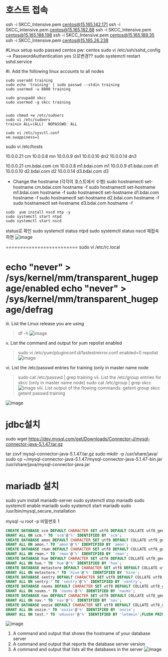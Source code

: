 # 호스트 접속
ssh -i SKCC_Intensive.pem centos@15.165.142.171
ssh -i SKCC_Intensive.pem centos@15.165.182.88
ssh -i SKCC_Intensive.pem centos@15.165.188.198
ssh -i SKCC_Intensive.pem centos@15.165.189.35
ssh -i SKCC_Intensive.pem centos@15.165.26.238

#Linux setup
sudo passwd centos   pw: centos
sudo vi /etc/ssh/sshd_config
--> PasswordAuthentication yes 으로변경??
sudo systemctl restart sshd.service

#i. Add the following linux accounts to all nodes
```
sudo useradd training
sudo echo 'training' | sudo passwd --stdin training
sudo usermod -u 8800 training
```
```
sudo groupadd skcc
sudo usermod -g skcc training
```

```

sudo chmod +w /etc/sudoers
sudo vi /etc/sudoers
trainin ALL=(ALL)  NOPASSWD: ALL

sudo vi /etc/sysctl.conf
vm.swappiness=1
````

sudo vi /etc/hosts

10.0.0.21  cm
10.0.0.8  mn
10.0.0.9  dn1
10.0.0.10  dn2
10.0.0.14  dn3

10.0.0.21 cm.bdai.com cm
10.0.0.8 m1.bdai.com m1
10.0.0.9 d1.bdai.com d1
10.0.0.10 d2.bdai.com d2
10.0.0.14 d3.bdai.com d3

* Change the hostname (각각의 호스트에서 수행)
sudo hostnamectl set-hostname cm.bdai.com
hostname -f
sudo hostnamectl set-hostname m1.bdai.com
hostname -f
sudo hostnamectl set-hostname d1.bdai.com
hostname -f
sudo hostnamectl set-hostname d2.bdai.com
hostname -f
sudo hostnamectl set-hostname d3.bdai.com
hostname -f
```
sudo  yum install nscd ntp -y
sudo systemctl start ntpd
sudo systemctl start nscd
```
status로 확인
sudo systemctl status ntpd
sudo systemctl status nscd
재접속하면 
![image](https://user-images.githubusercontent.com/7609848/125024734-576a7480-e0bc-11eb-8002-564c8be8c17e.png)

=========================
sudo vi /etc/rc.local

echo "never" > /sys/kernel/mm/transparent_hugepage/enabled
echo "never" > /sys/kernel/mm/transparent_hugepage/defrag
=============================

iii. List the Linux release you are using
> df -h
![image](https://user-images.githubusercontent.com/7609848/125025018-da8bca80-e0bc-11eb-8c72-eb79f239602d.png)

v. List the command and output for yum repolist enabled
> sudo vi /etc/yum/pluginconf.d/fastestmirror.conf
enabled=0
> repolist
![image](https://user-images.githubusercontent.com/7609848/125025367-8503ed80-e0bd-11eb-900c-ff5d93e5b8fc.png)

vi. List the /etc/passwd entries for training (only in master name node
> sudo cat /etc/passwd | grep training
vii. List the /etc/group entries for skcc (only in master name node)
> sudo cat /etc/group | grep skcc
![image](https://user-images.githubusercontent.com/7609848/125025711-20955e00-e0be-11eb-90ae-3abd9e6e2528.png)
viii. List output of the flowing commands:
getent group skcc
getent passwd training

![image](https://user-images.githubusercontent.com/7609848/125025826-54708380-e0be-11eb-9547-695127844330.png)

# jdbc설치
sudo wget https://dev.mysql.com/get/Downloads/Connector-J/mysql-connector-java-5.1.47.tar.gz

tar zxvf mysql-connector-java-5.1.47.tar.gz
sudo mkdir -p /usr/share/java/
sudo cp ~/mysql-connector-java-5.1.47/mysql-connector-java-5.1.47-bin.jar /usr/share/java/mysql-connector-java.jar

# mariadb 설치
sudo yum install mariadb-server
sudo systemctl stop mariadb
sudo systemctl enable mariadb
sudo systemctl start mariadb
sudo /usr/bin/mysql_secure_installation

mysql -u root -p
비밀번호 1
```sql
CREATE DATABASE scm DEFAULT CHARACTER SET utf8 DEFAULT COLLATE utf8_general_ci;
GRANT ALL ON scm.* TO 'scm'@'%' IDENTIFIED BY 'scm';
CREATE DATABASE amon DEFAULT CHARACTER SET utf8 DEFAULT COLLATE utf8_general_ci;
GRANT ALL ON amon.* TO 'amon'@'%' IDENTIFIED BY 'amon';
CREATE DATABASE rman DEFAULT CHARACTER SET utf8 DEFAULT COLLATE utf8_general_ci;
GRANT ALL ON rman.* TO 'rman'@'%' IDENTIFIED BY 'rman';
CREATE DATABASE hue DEFAULT CHARACTER SET utf8 DEFAULT COLLATE utf8_general_ci;
GRANT ALL ON hue.* TO 'hue'@'%' IDENTIFIED BY 'hue';
CREATE DATABASE metastore DEFAULT CHARACTER SET utf8 DEFAULT COLLATE utf8_general_ci;
GRANT ALL ON metastore.* TO 'hive'@'%' IDENTIFIED BY 'hive';
CREATE DATABASE sentry DEFAULT CHARACTER SET utf8 DEFAULT COLLATE utf8_general_ci;
GRANT ALL ON sentry.* TO 'sentry'@'%' IDENTIFIED BY 'sentry';
CREATE DATABASE navms DEFAULT CHARACTER SET utf8 DEFAULT COLLATE utf8_general_ci;
GRANT ALL ON navms.* TO 'navms'@'%' IDENTIFIED BY 'navms';
CREATE DATABASE nav DEFAULT CHARACTER SET utf8 DEFAULT COLLATE utf8_general_ci;
GRANT ALL ON nav.* TO 'nav'@'%' IDENTIFIED BY 'nav';
CREATE DATABASE oozie DEFAULT CHARACTER SET utf8 DEFAULT COLLATE utf8_general_ci;
GRANT ALL ON oozie.* TO 'oozie'@'%' IDENTIFIED BY 'oozie';
GRANT ALL ON test.* TO 'eduuser'@'%' IDENTIFIED BY 'letmein';FLUSH PRIVILEGES;
```
![image](https://user-images.githubusercontent.com/7609848/125029380-7f5dd600-e0c4-11eb-9a4a-b489273e7bdf.png)


1. A command and output that shows the hostname of your 
database server
2. A command and output that reports the database server version
3. A command and output that lists all the databases in the server
![image](https://user-images.githubusercontent.com/7609848/125030023-6e619480-e0c5-11eb-96fd-df76b18da018.png)



